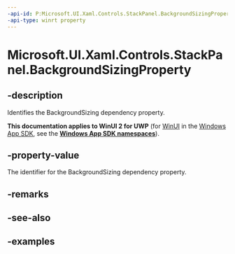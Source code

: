 ```yaml
---
-api-id: P:Microsoft.UI.Xaml.Controls.StackPanel.BackgroundSizingProperty
-api-type: winrt property
---
```


<!-- Property syntax.
public DependencyProperty BackgroundSizingProperty { get; }
-->

# Microsoft.UI.Xaml.Controls.StackPanel.BackgroundSizingProperty

## -description

Identifies the BackgroundSizing dependency property.

**This documentation applies to WinUI 2 for UWP** (for [WinUI](/windows/apps/winui/winui3/) in the [Windows App SDK](/windows/apps/windows-app-sdk/), see the **[Windows App SDK namespaces](/windows/windows-app-sdk/api/winrt/)**).

## -property-value

The identifier for the BackgroundSizing dependency property.

## -remarks

## -see-also

## -examples

